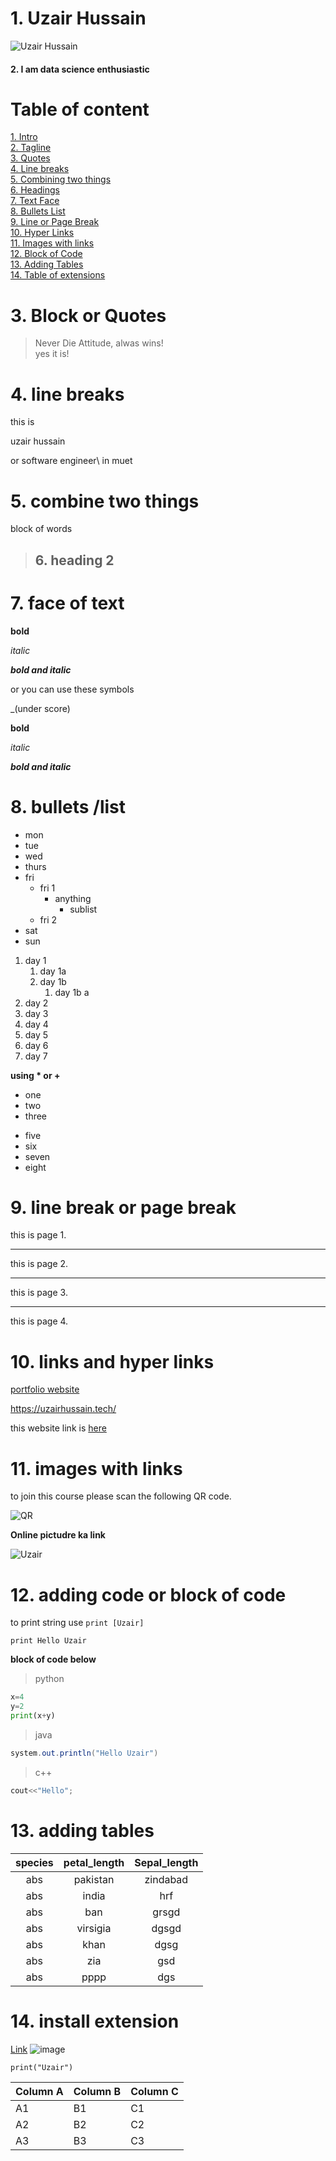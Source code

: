 # 1. Uzair Hussain 

![Uzair Hussain](uzairs.JPG)

#### 2.  I am data science enthusiastic



# Table of content 

[1. Intro](#1-uzair-hussain)\
[2. Tagline](#2-i-am-data-science-enthusiastic)\
[3. Quotes](#3-block-or-quotes)\
[4. Line breaks](#4-line-breaks)\
[5. Combining two things](#5-combine-two-things)\
[6. Headings](#6-heading-2)\
[7. Text Face](#7-face-of-text)\
[8. Bullets List](#8-bullets-list)\
[9. Line or Page Break](#9-line-break-or-page-break)\
[10. Hyper Links](#10-links-and-hyper-links)\
[11. Images with links](#11-images-with-links)\
[12. Block of Code](#12-adding-code-or-block-of-code)\
[13. Adding Tables](#13-adding-tables)\
[14. Table of extensions](#15-install-extension)

# 3. Block or Quotes

> Never Die Attitude, alwas wins!\
  > yes it is!


# 4. line breaks

this is

uzair hussain

or software engineer\ 
in muet

# 5. combine two things
block of words 
> ## 6. heading 2



# 7.  face of text

**bold**

*italic*

***bold and italic***

or you can use these symbols 

_(under score)

__bold__

_italic_

___bold and italic___

# 8. bullets /list

- mon
- tue
- wed
- thurs
- fri
  - fri 1
    - anything
      - sublist
  - fri 2
- sat
- sun

1. day 1
   1. day 1a
   2. day 1b
      1. day 1b a
2. day 2
3. day 3
4. day 4
5. day 5
6. day 6
7. day 7
   

__using * or +__

* one
* two
* three

+ five
+ six
+ seven
+ eight


# 9. line break or page break

this is page 1.

---
this is page 2.
___
this is page 3.
***
this is page 4.

# 10. links and hyper links

[portfolio website](uzairhussain.tech)


<https://uzairhussain.tech/>

[web]:(uzairhussain.tech)

this website link is [here](web )

# 11.  images with links

to join this course please scan the following QR code.

[//]: ![QR](uzairh.png)

![QR](uzairh.png)


**Online pictudre ka link**


![Uzair](uzairs.JPG)

# 12. adding code or block of code

to print string use `print [Uzair]`

`print Hello Uzair`

**block of code below**
>python
```python
x=4
y=2
print(x+y)
```
>java
```java
system.out.println("Hello Uzair")
```
>c++
```c++
cout<<"Hello";
```

# 13. adding tables

|species | petal_length | Sepal_length | 
| :------: | :------------: | :------------: |
| abs    | pakistan     | zindabad     |
| abs    | india     | hrf     |
| abs    | ban     | grsgd     |
| abs    | virsigia     | dgsgd     |
| abs    | khan     | dgsg     |
| abs    | zia     | gsd     |
| abs    | pppp     | dgs     |



# 14. install extension


[Link](uzairhussain.tech)
![image](uzairh.png)

```
print("Uzair")
```

Column A | Column B | Column C
---------|----------|---------
 A1 | B1 | C1
 A2 | B2 | C2
 A3 | B3 | C3
